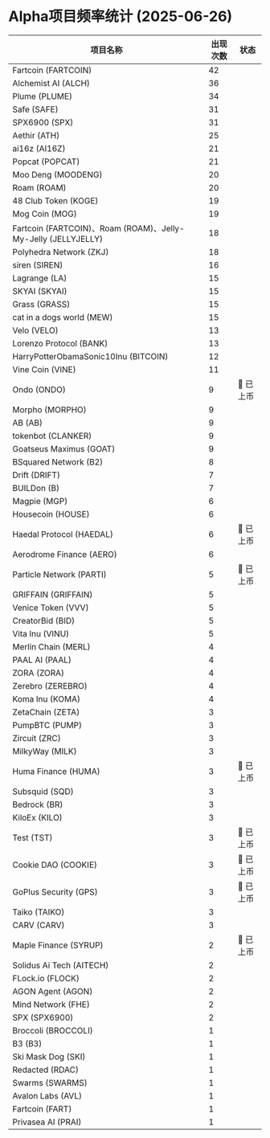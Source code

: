 # Alpha项目频率统计 (2025-06-26)

| 项目名称 | 出现次数 | 状态 |
| --- | --- | --- |
| Fartcoin (FARTCOIN) | 42 |  |
| Alchemist AI (ALCH) | 36 |  |
| Plume (PLUME) | 34 |  |
| Safe (SAFE) | 31 |  |
| SPX6900 (SPX) | 31 |  |
| Aethir (ATH) | 25 |  |
| ai16z (AI16Z) | 21 |  |
| Popcat (POPCAT) | 21 |  |
| Moo Deng (MOODENG) | 20 |  |
| Roam (ROAM) | 20 |  |
| 48 Club Token (KOGE) | 19 |  |
| Mog Coin (MOG) | 19 |  |
| Fartcoin (FARTCOIN)、Roam (ROAM)、Jelly-My-Jelly (JELLYJELLY) | 18 |  |
| Polyhedra Network (ZKJ) | 18 |  |
| siren (SIREN) | 16 |  |
| Lagrange (LA) | 15 |  |
| SKYAI (SKYAI) | 15 |  |
| Grass (GRASS) | 15 |  |
| cat in a dogs world (MEW) | 15 |  |
| Velo (VELO) | 13 |  |
| Lorenzo Protocol (BANK) | 13 |  |
| HarryPotterObamaSonic10Inu (BITCOIN) | 12 |  |
| Vine Coin (VINE) | 11 |  |
| Ondo (ONDO) | 9 | 🔔 已上币 |
| Morpho (MORPHO) | 9 |  |
| AB (AB) | 9 |  |
| tokenbot (CLANKER) | 9 |  |
| Goatseus Maximus (GOAT) | 9 |  |
| BSquared Network (B2) | 8 |  |
| Drift (DRIFT) | 7 |  |
| BUILDon (B) | 7 |  |
| Magpie (MGP) | 6 |  |
| Housecoin (HOUSE) | 6 |  |
| Haedal Protocol (HAEDAL) | 6 | 🔔 已上币 |
| Aerodrome Finance (AERO) | 6 |  |
| Particle Network (PARTI) | 5 | 🔔 已上币 |
| GRIFFAIN (GRIFFAIN) | 5 |  |
| Venice Token (VVV) | 5 |  |
| CreatorBid (BID) | 5 |  |
| Vita Inu (VINU) | 5 |  |
| Merlin Chain (MERL) | 4 |  |
| PAAL AI (PAAL) | 4 |  |
| ZORA (ZORA) | 4 |  |
| Zerebro (ZEREBRO) | 4 |  |
| Koma Inu (KOMA) | 4 |  |
| ZetaChain (ZETA) | 3 |  |
| PumpBTC (PUMP) | 3 |  |
| Zircuit (ZRC) | 3 |  |
| MilkyWay (MILK) | 3 |  |
| Huma Finance (HUMA) | 3 | 🔔 已上币 |
| Subsquid (SQD) | 3 |  |
| Bedrock (BR) | 3 |  |
| KiloEx (KILO) | 3 |  |
| Test (TST) | 3 | 🔔 已上币 |
| Cookie DAO (COOKIE) | 3 | 🔔 已上币 |
| GoPlus Security (GPS) | 3 | 🔔 已上币 |
| Taiko (TAIKO) | 3 |  |
| CARV (CARV) | 3 |  |
| Maple Finance (SYRUP) | 2 | 🔔 已上币 |
| Solidus Ai Tech (AITECH) | 2 |  |
| FLock.io (FLOCK) | 2 |  |
| AGON Agent (AGON) | 2 |  |
| Mind Network (FHE) | 2 |  |
| SPX (SPX6900) | 2 |  |
| Broccoli (BROCCOLI) | 1 |  |
| B3 (B3) | 1 |  |
| Ski Mask Dog (SKI) | 1 |  |
| Redacted (RDAC) | 1 |  |
| Swarms (SWARMS) | 1 |  |
| Avalon Labs (AVL) | 1 |  |
| Fartcoin (FART) | 1 |  |
| Privasea AI (PRAI) | 1 |  |
